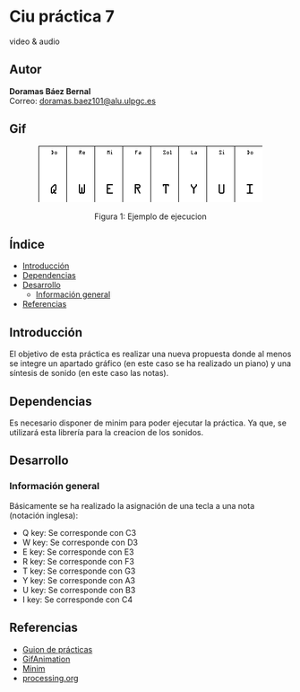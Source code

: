 # Ciu práctica 7
video & audio 
## Autor 
**Doramas Báez Bernal** <br/>
Correo: doramas.baez101@alu.ulpgc.es

## Gif
<div align="center">
  <img src="/main/animacion.gif" alt="gif de la practica 7">
  <p align="center">
    Figura 1: Ejemplo de ejecucion
  </p>
</div>

## Índice
* [Introducción](#introducción)
* [Dependencias](#dependencias) 
* [Desarrollo](#desarrollo)
    * [Información general](#informaciónGeneral)
* [Referencias](#referencias)

## Introducción
El objetivo de esta práctica es realizar una nueva propuesta donde al menos se integre un apartado gráfico (en este caso se ha realizado un piano) y una síntesis de sonido (en este caso las notas). 


## Dependencias
Es necesario disponer de minim para poder ejecutar la práctica. Ya que, se utilizará esta librería para la creacion de los sonidos.
 

## Desarrollo

### Información general <a id="informaciónGeneral"></a>

Básicamente se ha realizado la asignación de una tecla a una nota (notación inglesa): 
 - Q key: Se corresponde con C3
 - W key: Se corresponde con D3
 - E key: Se corresponde con E3 
 - R key: Se corresponde con F3
 - T key: Se corresponde con G3
 - Y key: Se corresponde con A3
 - U key: Se corresponde con B3
 - I key: Se corresponde con C4
 



## Referencias

* [Guion de prácticas](https://cv-aep.ulpgc.es/cv/ulpgctp20/pluginfile.php/126724/mod_resource/content/22/CIU_Pr_cticas.pdf)
* [GifAnimation](https://github.com/extrapixel/gif-animation)
* [Minim](http://code.compartmental.net/tools/minim/)
* [processing.org](https://processing.org/)
